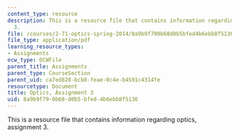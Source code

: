 ```yaml
---
content_type: resource
description: This is a resource file that contains information regarding optics, assignment
  3.
file: /courses/2-71-optics-spring-2014/8a9b9f790b68d0b5bfed4b6ebb8f5136_MIT2_71S14_HW_3.pdf
file_type: application/pdf
learning_resource_types:
- Assignments
ocw_type: OCWFile
parent_title: Assignments
parent_type: CourseSection
parent_uid: ca7ed828-bcb8-feae-0c4e-b4591c4314fe
resourcetype: Document
title: Optics, Assignment 3
uid: 8a9b9f79-0b68-d0b5-bfed-4b6ebb8f5136
---
```

This is a resource file that contains information regarding optics, assignment 3.

